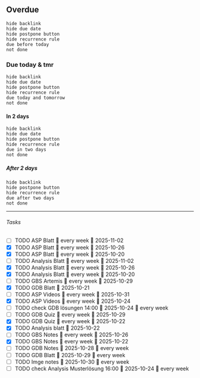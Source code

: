 ## Overdue
```tasks
hide backlink
hide due date
hide postpone button
hide recurrence rule
due before today 
not done
```

### Due today & tmr
```tasks
hide backlink
hide due date
hide postpone button
hide recurrence rule
due today and tomorrow
not done
```

#### In 2 days
```tasks
hide backlink
hide due date
hide postpone button
hide recurrence rule
due in two days
not done
```

##### After 2 days
```tasks
hide backlink
hide postpone button
hide recurrence rule
due after two days 
not done
```

----
###### Tasks
- [ ] TODO ASP Blatt 🔁 every week 📅 2025-11-02
- [x] TODO ASP Blatt 🔁 every week 📅 2025-10-26
- [x] TODO ASP Blatt 🔁 every week 📅 2025-10-20
- [ ] TODO Analysis Blatt 🔁 every week 📅 2025-11-02
- [x] TODO Analysis Blatt 🔁 every week 📅 2025-10-26
- [x] TODO Analysis Blatt 🔁 every week 📅 2025-10-20
- [ ] TODO GBS Artemis 🔁 every week 📅 2025-10-29 
- [x] TODO GDB Blatt 📅 2025-10-21
- [ ] TODO ASP Videos 🔁 every week 📅 2025-10-31
- [x] TODO ASP Videos 🔁 every week 📅 2025-10-24
- [ ] TODO check GDB lösungen 14:00 📅 2025-10-24 🔁 every week 
- [ ] TODO GDB Quiz 🔁 every week 📅 2025-10-29
- [x] TODO GDB Quiz 🔁 every week 📅 2025-10-22
- [x] TODO Analysis blatt 📅 2025-10-22
- [ ] TODO GBS Notes 🔁 every week 📅 2025-10-26
- [x] TODO GBS Notes 🔁 every week 📅 2025-10-22
- [ ] TODO GDB Notes 📅 2025-10-28 🔁 every week 
- [ ] TODO GDB Blatt 📅 2025-10-29 🔁 every week 
- [ ] TODO Imge notes 📅 2025-10-30 🔁 every week 
- [ ] TODO check Analysis Musterlösung 16:00 📅 2025-10-24 🔁 every week 